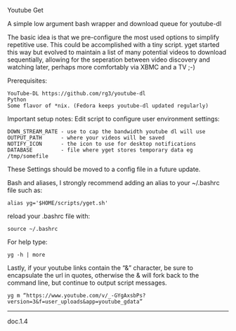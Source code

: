 Youtube Get

A simple low argument bash wrapper and download queue for youtube-dl

The basic idea is that we pre-configure the most used options to simplify repetitive use. This could be accomplished with a tiny script. yget started this way but evolved to maintain a list of many potential videos to download sequentially, allowing for the seperation between video discovery and watching later, perhaps more comfortably via XBMC and a TV ;-)

Prerequisites:

    YouTube-DL https://github.com/rg3/youtube-dl
    Python
    Some flavor of *nix. (Fedora keeps youtube-dl updated regularly)

Important setup notes: Edit script to configure user environment settings:

    DOWN_STREAM_RATE - use to cap the bandwidth youtube dl will use
    OUTPUT_PATH      - where your videos will be saved
    NOTIFY_ICON      - the icon to use for desktop notifications
    DATABASE         - file where yget stores temporary data eg /tmp/somefile

These Settings should be moved to a config file in a future update.

Bash and aliases, I strongly recommend adding an alias to your ~/.bashrc file such as:

    alias yg='$HOME/scripts/yget.sh'

reload your .bashrc file with:

    source ~/.bashrc
     
For help type:

    yg -h | more

Lastly, if your youtube links contain the “&” character, be sure to encapsulate the url in quotes, otherwise the & will fork back to the command line, but continue to output script messages.

    yg m “https://www.youtube.com/v/_-GYgAxsbPs?version=3&f=user_uploads&app=youtube_gdata”

-------
doc.1.4

